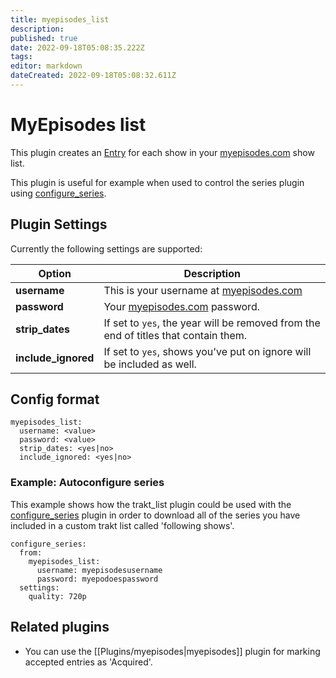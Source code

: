 ```yaml
---
title: myepisodes_list
description: 
published: true
date: 2022-09-18T05:08:35.222Z
tags: 
editor: markdown
dateCreated: 2022-09-18T05:08:32.611Z
---
```


# MyEpisodes list
This plugin creates an [Entry](/Entry) for each show in your [myepisodes.com](http://www.myepisodes.com) show list.

This plugin is useful for example when used to control the series plugin using [configure_series](/Plugins/configure_series).  

## Plugin Settings
Currently the following settings are supported:



|  Option  |  Description  |
| --- | --- |
| **username** | This is your username at [myepisodes.com](http://www.myepisodes.com)  |
| **password** | Your [myepisodes.com](http://www.myepisodes.com) password.  |
| **strip_dates** | If set to `yes`, the year will be removed from the end of titles that contain them. |
| **include_ignored** | If set to `yes`, shows you've put on ignore will be included as well. |


## Config format
```
myepisodes_list:
  username: <value>
  password: <value>
  strip_dates: <yes|no>
  include_ignored: <yes|no>
```

### Example: Autoconfigure series
This example shows how the trakt_list plugin could be used with the [configure_series](/Plugins/configure_series) plugin in order to download all of the series you have included in a custom trakt list called 'following shows'.

```
configure_series:
  from:
    myepisodes_list:
      username: myepisodesusername
      password: myepodoespassword
  settings:
    quality: 720p
```


## Related plugins
* You can use the [[Plugins/myepisodes|myepisodes]] plugin for marking accepted entries as 'Acquired'.